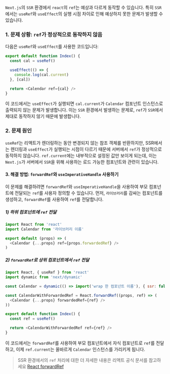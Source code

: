 `Next.js`의 `SSR` 환경에서 `react`의 `ref`는 예상과 다르게 동작할 수 있습니다. 특히 `SSR`에서는 `useRef`와 `useEffect`의 실행 시점 차이로 인해 예상하지 못한 문제가 발생할 수 있습니다.

### 1. 문제 상황: `ref`가 정상적으로 동작하지 않음

다음은 `useRef`와 `useEffect`를 사용한 코드입니다:

```js
export default function Index() {
  const cal = useRef()

  useEffect(() => {
    console.log(cal.current)
  }, [cal])

  return <Calendar ref={cal} />
}
```

이 코드에서는 `useEffect`가 실행되면 `cal.current`가 `Calendar` 컴포넌트 인스턴스로 출력되지 않는 문제가 발생합니다. 이는 `SSR` 환경에서 발생하는 문제로, `ref`가 `SSR`에서 제대로 동작하지 않기 때문에 발생합니다.

### 2. 문제 원인

`useRef`는 리액트가 렌더링하는 동안 변경되지 않는 참조 객체를 반환하지만, SSR에서는 렌더링과 `useEffect`가 실행되는 시점이 다르기 때문에 서버에서 `ref`가 정상적으로 동작하지 않습니다. `ref.current`에는 내부적으로 설정된 값만 보이게 되는데, 이는 `Next.js`가 서버에서 `SSR`을 위해 사용하는 로드 가능한 컴포넌트와 관련이 있습니다.

#### 3. 해결 방법: `forwardRef`와 `useImperativeHandle` 사용하기

이 문제를 해결하려면 `forwardRef`와 `useImperativeHandle`을 사용하여 부모 컴포넌트에 전달되는 `ref`를 사용자 정의할 수 있습니다. 먼저, `라이브러리`를 감싸는 컴포넌트를 생성하고, `forwardRef`를 사용하여 `ref`를 전달합니다.

##### 1) 하위 컴포넌트에 `ref` 전달

```js
import React from 'react'
import Calendar from '라이브러리 이름'

export default (props) => (
  <Calendar {...props} ref={props.forwardedRef} />
)
```

##### 2) `forwardRef`로 상위 컴포넌트에서 `ref` 전달

```js
import React, { useRef } from 'react'
import dynamic from 'next/dynamic'

const Calendar = dynamic(() => import('wrap 한 컴포넌트 이름'), { ssr: false })

const CalendarWithForwardedRef = React.forwardRef((props, ref) => (
  <Calendar {...props} forwardedRef={ref} />
))

export default function Index() {
  const ref = useRef()

  return <CalendarWithForwardedRef ref={ref} />
}
```

이 코드에서는 `forwardRef`를 사용하여 부모 컴포넌트에서 자식 컴포넌트로 `ref`를 전달하고, 이제 `ref.current`는 올바르게 `Calendar` 인스턴스를 가리키게 됩니다.

> SSR 환경에서의 `ref` 처리에 대한 더 자세한 내용은 리액트 공식 문서를 참고하세요
> [React forwardRef](https://reactjs.org/docs/forwarding-refs.html)

